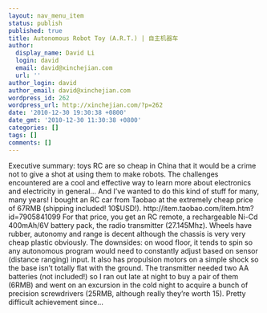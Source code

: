 ```yaml
---
layout: nav_menu_item
status: publish
published: true
title: Autonomous Robot Toy (A.R.T.) | 自主机器车
author:
  display_name: David Li
  login: david
  email: david@xinchejian.com
  url: ''
author_login: david
author_email: david@xinchejian.com
wordpress_id: 262
wordpress_url: http://xinchejian.com/?p=262
date: '2010-12-30 19:30:38 +0800'
date_gmt: '2010-12-30 11:30:38 +0800'
categories: []
tags: []
comments: []
---
```

<p>Executive summary: toys RC are so cheap in China that it would be a crime not to give a shot at using them to make robots. The challenges encountered are a cool and effective way to learn more about electronics and electricity in general&hellip; And I&rsquo;ve wanted to do this kind of stuff for many, many years! I bought an RC car from Taobao at the extremely cheap price of 67RMB (shipping included! 10$USD!). http://item.taobao.com/item.htm?id=7905841099 For that price, you get an RC remote, a rechargeable Ni-Cd 400mAh/6V battery pack, the radio transmitter (27.145Mhz). Wheels have rubber, autonomy and range is decent although the chassis is very very cheap plastic obviously. The downsides: on wood floor, it tends to spin so any autonomous program would need to constantly adjust based on sensor (distance ranging) input. It also has propulsion motors on a simple shock so the base isn&rsquo;t totally flat with the ground. The transmitter needed two AA batteries (not included!) so I ran out late at night to buy a pair of them (6RMB) and went on an excursion in the cold night to acquire a bunch of precision screwdrivers (25RMB, although really they&rsquo;re worth 15). Pretty difficult achievement since&hellip;</p>
